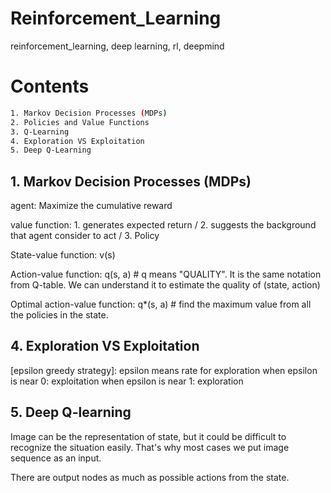 # Reinforcement_Learning
reinforcement_learning, deep learning, rl, deepmind 

# Contents
```bash
1. Markov Decision Processes (MDPs)
2. Policies and Value Functions
3. Q-Learning
4. Exploration VS Exploitation
5. Deep Q-Learning
```
## 1. Markov Decision Processes (MDPs)
agent: Maximize the cumulative reward

value function: 1. generates expected return / 2. suggests the background that agent consider to act / 3. Policy

State-value function: v(s)

Action-value function: q(s, a) # q means "QUALITY". It is the same notation from Q-table. We can understand it to estimate the quality of (state, action)

Optimal action-value function: q*(s, a) # find the maximum value from all the policies in the state.


## 4. Exploration VS Exploitation
[epsilon greedy strategy]: epsilon means rate for exploration
when epsilon is near 0: exploitation
when epsilon is near 1: exploration

## 5. Deep Q-learning

Image can be the representation of state, but it could be difficult to recognize the situation easily. That's why most cases we put image sequence as an input.

There are output nodes as much as possible actions from the state.

<!--
next lecture(written 3/14): Exploration vs. Exploitation - Learning the Optimal Reinforcement Learning Policy(https://www.youtube.com/watch?v=mo96Nqlo1L8&list=PLZbbT5o_s2xoWNVdDudn51XM8lOuZ_Njv&index=7)

study material
0. beginner: https://www.youtube.com/watch?v=nyjbcRQ-uQ8

1. intuition: Reinforcement Learning Series by YouTuber deeplizard.

2. Handson: https://www.youtube.com/watch?v=NP8pXZdU-5U&list=PLZeihsNsdQdRdhni8U5KIdxsRIicW498s&index=1
-->
